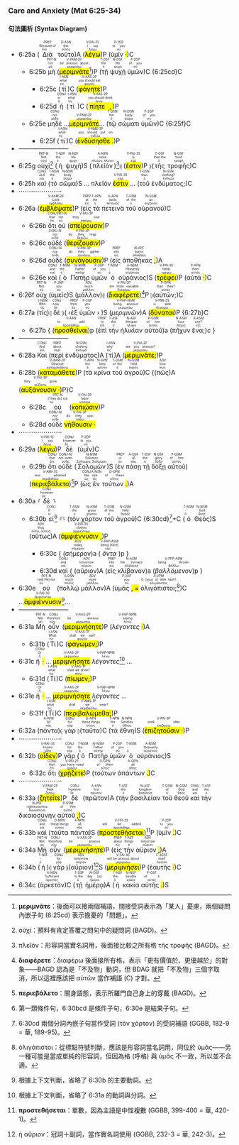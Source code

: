 
### Care and Anxiety (Mat 6:25-34)

#### 句法圖析 (Syntax Diagram)

- 6:25a (<RUBY><ruby><ruby>Διὰ<rt>διά</rt></ruby><rt>Because of</rt></ruby><rt>PREP</rt></RUBY> <RUBY><ruby><ruby>τοῦτο<rt>οὗτος</rt></ruby><rt>this</rt></ruby><rt>D-ASN</rt></RUBY>)A (<RUBY><ruby><ruby><mark class='verb'>λέγω</mark><rt>λέγω</rt></ruby><rt>I say</rt></ruby><rt>V-PAI-1S</rt></RUBY>)P (<RUBY><ruby><ruby>ὑμῖν <mark class='punctuation'>·</mark><rt>σύ</rt></ruby><rt>to you</rt></ruby><rt>P-2DP</rt></RUBY>)C 
	- 6:25b <RUBY><ruby><ruby>μὴ<rt>μή</rt></ruby><rt>not</rt></ruby><rt>PRT-N</rt></RUBY> (<RUBY><ruby><ruby><mark class='verb'>μεριμνᾶτε</mark><rt>μεριμνάω</rt></ruby><rt>be anxious about</rt></ruby><rt>V-PAM-2P</rt></RUBY>[^1])P (<RUBY><ruby><ruby>τῇ<rt>ὁ</rt></ruby><rt>the</rt></ruby><rt>T-DSF</rt></RUBY> <RUBY><ruby><ruby>ψυχῇ<rt>ψυχή</rt></ruby><rt>life</rt></ruby><rt>N-DSF</rt></RUBY> <RUBY><ruby><ruby>ὑμῶν<rt>σύ</rt></ruby><rt>of you</rt></ruby><rt>P-2GP</rt></RUBY>)C {6:25cd}C
		- 6:25c (<RUBY><ruby><ruby>τί<rt>τίς</rt></ruby><rt>what</rt></ruby><rt>I-ASN</rt></RUBY>)C (<RUBY><ruby><ruby><mark class='verb'>φάγητε</mark><rt>φαγεῖν</rt></ruby><rt>you should eat</rt></ruby><rt>V-AAS-2P</rt></RUBY>)P
		- 6:25d <RUBY><ruby><ruby>ἢ<rt>ἤ</rt></ruby><rt>or</rt></ruby><rt>CONJ</rt></RUBY> (<RUBY><ruby><ruby>τί<rt>τίς</rt></ruby><rt>what</rt></ruby><rt>I-ASN</rt></RUBY> )C (<RUBY><ruby><ruby><mark class='verb'>πίητε <mark class='punctuation'>,</mark></mark><rt>πίνω</rt></ruby><rt>you should drink</rt></ruby><rt>V-AAS-2P</rt></RUBY>)P
	- 6:25e <RUBY><ruby><ruby>μηδὲ<rt>μηδέ</rt></ruby><rt>nor</rt></ruby><rt>CONJ</rt></RUBY> ...<RUBY><ruby><ruby><mark class='verb'>μεριμνᾶτε</mark><rt>μεριμνάω</rt></ruby></ruby><rt>V-PAM-2P</rt></RUBY>...  (<RUBY><ruby><ruby>τῷ<rt>ὁ</rt></ruby><rt>the</rt></ruby><rt>T-DSN</rt></RUBY> <RUBY><ruby><ruby>σώματι<rt>σῶμα</rt></ruby><rt>body</rt></ruby><rt>N-DSN</rt></RUBY> <RUBY><ruby><ruby>ὑμῶν<rt>σύ</rt></ruby><rt>of you</rt></ruby><rt>P-2GP</rt></RUBY>)C {6:25f}C
		- 6:25f (<RUBY><ruby><ruby>τί<rt>τίς</rt></ruby><rt>what</rt></ruby><rt>I-ASN</rt></RUBY>)C (<RUBY><ruby><ruby><mark class='verb'>ἐνδύσησθε <mark class='punctuation'>.</mark></mark><rt>ἐνδύω</rt></ruby><rt>you should put on</rt></ruby><rt>V-AMS-2P</rt></RUBY>)P 
- ————————
- 6:25g <RUBY><ruby><ruby>οὐχὶ<rt>οὐχί</rt></ruby><rt>Not</rt></ruby><rt>PRT-N</rt></RUBY>[^2] (<RUBY><ruby><ruby>ἡ<rt>ὁ</rt></ruby><rt>the</rt></ruby><rt>T-NSF</rt></RUBY> <RUBY><ruby><ruby>ψυχὴ<rt>ψυχή</rt></ruby><rt>life</rt></ruby><rt>N-NSF</rt></RUBY>)S (<RUBY><ruby><ruby>πλεῖόν<rt>πλείων, πλεῖον</rt></ruby><rt>more</rt></ruby><rt>A-NSN</rt></RUBY>)[^3]⦇ (<RUBY><ruby><ruby><mark class='verb'>ἐστιν</mark><rt>εἰμί</rt></ruby><rt>is</rt></ruby><rt>V-PAI-3S</rt></RUBY>)P ⦈(<RUBY><ruby><ruby>τῆς<rt>ὁ</rt></ruby><rt>than the</rt></ruby><rt>T-GSF</rt></RUBY> <RUBY><ruby><ruby>τροφῆς<rt>τροφή</rt></ruby><rt>food</rt></ruby><rt>N-GSF</rt></RUBY>)C
- 6:25h <RUBY><ruby><ruby>καὶ<rt>καί</rt></ruby><rt>and</rt></ruby><rt>CONJ</rt></RUBY> (<RUBY><ruby><ruby>τὸ<rt>ὁ</rt></ruby><rt>the</rt></ruby><rt>T-NSN</rt></RUBY> <RUBY><ruby><ruby>σῶμα<rt>σῶμα</rt></ruby><rt>body</rt></ruby><rt>N-NSN</rt></RUBY>)S ... πλεῖόν <RUBY><ruby><ruby><mark class='verb'>ἐστιν</mark><rt>εἰμί</rt></ruby></ruby><rt>V-PAI-3S</rt></RUBY> ... (<RUBY><ruby><ruby>τοῦ<rt>ὁ</rt></ruby><rt>than</rt></ruby><rt>T-GSN</rt></RUBY> <RUBY><ruby><ruby>ἐνδύματος;<rt>ἔνδυμα</rt></ruby><rt>clothing?</rt></ruby><rt>N-GSN</rt></RUBY>)C
- ⋯⋯⋯⋯⋯⋯⋯
- 6:26a (<RUBY><ruby><ruby><mark class='verb'>ἐμβλέψατε</mark><rt>ἐμβλέπω</rt></ruby><rt>Look</rt></ruby><rt>V-AAM-2P</rt></RUBY>)P (<RUBY><ruby><ruby>εἰς<rt>εἰς</rt></ruby><rt>at</rt></ruby><rt>PREP</rt></RUBY> <RUBY><ruby><ruby>τὰ<rt>ὁ</rt></ruby><rt>the</rt></ruby><rt>T-APN</rt></RUBY> <RUBY><ruby><ruby>πετεινὰ<rt>πετεινός</rt></ruby><rt>birds</rt></ruby><rt>A-APN</rt></RUBY> <RUBY><ruby><ruby>τοῦ<rt>ὁ</rt></ruby><rt>of the</rt></ruby><rt>T-GSM</rt></RUBY> <RUBY><ruby><ruby>οὐρανοῦ<rt>οὐρανός</rt></ruby><rt>air</rt></ruby><rt>N-GSM</rt></RUBY>)C
	- 6:26b <RUBY><ruby><ruby>ὅτι<rt>ὅτι</rt></ruby><rt>that</rt></ruby><rt>CONJ</rt></RUBY> <RUBY><ruby><ruby>οὐ<rt>οὐ</rt></ruby><rt>not</rt></ruby><rt>PRT-N</rt></RUBY> (<RUBY><ruby><ruby><mark class='verb'>σπείρουσιν</mark><rt>σπείρω</rt></ruby><rt>they sow</rt></ruby><rt>V-PAI-3P</rt></RUBY>)P 
	- 6:26c <RUBY><ruby><ruby>οὐδὲ<rt>οὐδέ</rt></ruby><rt>nor</rt></ruby><rt>CONJ-N</rt></RUBY> (<RUBY><ruby><ruby><mark class='verb'>θερίζουσιν</mark><rt>θερίζω</rt></ruby><rt>do they reap</rt></ruby><rt>V-PAI-3P</rt></RUBY>)P 
	- 6:26d <RUBY><ruby><ruby>οὐδὲ<rt>οὐδέ</rt></ruby><rt>nor</rt></ruby><rt>CONJ-N</rt></RUBY> (<RUBY><ruby><ruby><mark class='verb'>συνάγουσιν</mark><rt>συνάγω</rt></ruby><rt>do they gather</rt></ruby><rt>V-PAI-3P</rt></RUBY>)P (<RUBY><ruby><ruby>εἰς<rt>εἰς</rt></ruby><rt>into</rt></ruby><rt>PREP</rt></RUBY> <RUBY><ruby><ruby>ἀποθήκας <mark class='punctuation'>,</mark><rt>ἀποθήκη</rt></ruby><rt>barns</rt></ruby><rt>N-APF</rt></RUBY>)A
	- 6:26e <RUBY><ruby><ruby>καὶ<rt>καί</rt></ruby><rt>and</rt></ruby><rt>CONJ</rt></RUBY> (<RUBY><ruby><ruby>ὁ<rt>ὁ</rt></ruby><rt>the</rt></ruby><rt>T-NSM</rt></RUBY> <RUBY><ruby><ruby>Πατὴρ<rt>πατήρ</rt></ruby><rt>Father</rt></ruby><rt>N-NSM</rt></RUBY> <RUBY><ruby><ruby>ὑμῶν<rt>σύ</rt></ruby><rt>of you</rt></ruby><rt>P-2GP</rt></RUBY> <RUBY><ruby><ruby>ὁ<rt>ὁ</rt></ruby><rt>-</rt></ruby><rt>T-NSM</rt></RUBY> <RUBY><ruby><ruby>οὐράνιος<rt>οὐράνιος</rt></ruby><rt>Heavenly</rt></ruby><rt>A-NSM</rt></RUBY>)S (<RUBY><ruby><ruby><mark class='verb'>τρέφει</mark><rt>τρέφω</rt></ruby><rt>feeds</rt></ruby><rt>V-PAI-3S</rt></RUBY>)P (<RUBY><ruby><ruby>αὐτά <mark class='punctuation'>·</mark><rt>αὐτός</rt></ruby><rt>them</rt></ruby><rt>P-APN</rt></RUBY>)C 
- 6:26f <RUBY><ruby><ruby>οὐχ<rt>οὐ</rt></ruby><rt>Not</rt></ruby><rt>PRT-N</rt></RUBY> (<RUBY><ruby><ruby>ὑμεῖς<rt>σύ</rt></ruby><rt>you</rt></ruby><rt>P-2NP</rt></RUBY>)S (<RUBY><ruby><ruby>μᾶλλον<rt>μᾶλλον</rt></ruby><rt>much</rt></ruby><rt>ADV</rt></RUBY>)⦇ (<RUBY><ruby><ruby><mark class='verb'>διαφέρετε</mark><rt>διαφέρω</rt></ruby><rt>are more valuable</rt></ruby><rt>V-PAI-2P</rt></RUBY>)[^4]P ⦈(<RUBY><ruby><ruby>αὐτῶν;<rt>αὐτός</rt></ruby><rt>than they?</rt></ruby><rt>P-GPN</rt></RUBY>)C
- 6:27a (<RUBY><ruby><ruby>τίς<rt>τίς</rt></ruby><rt>Who</rt></ruby><rt>I-NSM</rt></RUBY>)⦇ <RUBY><ruby><ruby>δὲ<rt>δέ</rt></ruby><rt>now</rt></ruby><rt>CONJ</rt></RUBY> ⦈( ‹<RUBY><ruby><ruby>ἐξ<rt>ἐκ</rt></ruby><rt>from</rt></ruby><rt>PREP</rt></RUBY> <RUBY><ruby><ruby>ὑμῶν<rt>σύ</rt></ruby><rt>you</rt></ruby><rt>P-2GP</rt></RUBY> › )S (<RUBY><ruby><ruby><em><em>μεριμνῶν</em></em><rt>μεριμνάω</rt></ruby><rt>being anxious</rt></ruby><rt>V-PAP-NSM</rt></RUBY>)A (<RUBY><ruby><ruby><mark class='verb'>δύναται</mark><rt>δύναμαι</rt></ruby><rt>is able</rt></ruby><rt>V-PMI-3S</rt></RUBY>)P {6:27b}C
	- 6:27b { (<RUBY><ruby><ruby><mark class='ptc'>προσθεῖναι</mark><rt>προστίθημι</rt></ruby><rt>to add</rt></ruby><rt>V-AAN</rt></RUBY>)p (<RUBY><ruby><ruby>ἐπὶ<rt>ἐπί</rt></ruby><rt>to</rt></ruby><rt>PREP</rt></RUBY> <RUBY><ruby><ruby>τὴν<rt>ὁ</rt></ruby><rt>the</rt></ruby><rt>T-ASF</rt></RUBY> <RUBY><ruby><ruby>ἡλικίαν<rt>ἡλικία</rt></ruby><rt>lifespan</rt></ruby><rt>N-ASF</rt></RUBY> <RUBY><ruby><ruby>αὐτοῦ<rt>αὐτός</rt></ruby><rt>of him</rt></ruby><rt>P-GSM</rt></RUBY>)a (<RUBY><ruby><ruby>πῆχυν<rt>πῆχυς</rt></ruby><rt>hour</rt></ruby><rt>N-ASM</rt></RUBY> <RUBY><ruby><ruby>ἕνα;<rt>εἷς</rt></ruby><rt>one?</rt></ruby><rt>A-ASM</rt></RUBY>)c }
- ————————
- 6:28a <RUBY><ruby><ruby>Καὶ<rt>καί</rt></ruby><rt>And</rt></ruby><rt>CONJ</rt></RUBY> (<RUBY><ruby><ruby>περὶ<rt>περί</rt></ruby><rt>about</rt></ruby><rt>PREP</rt></RUBY> <RUBY><ruby><ruby>ἐνδύματος<rt>ἔνδυμα</rt></ruby><rt>clothing</rt></ruby><rt>N-GSN</rt></RUBY>)A (<RUBY><ruby><ruby>τί<rt>τίς</rt></ruby><rt>why</rt></ruby><rt>I-ASN</rt></RUBY>)A (<RUBY><ruby><ruby><mark class='verb'>μεριμνᾶτε;</mark><rt>μεριμνάω</rt></ruby><rt>are you anxious?</rt></ruby><rt>V-PAI-2P</rt></RUBY>)P 
- 6:28b (<RUBY><ruby><ruby><mark class='verb'>καταμάθετε</mark><rt>καταμανθάνω</rt></ruby><rt>Observe</rt></ruby><rt>V-AAM-2P</rt></RUBY>)P (<RUBY><ruby><ruby>τὰ<rt>ὁ</rt></ruby><rt>the</rt></ruby><rt>T-APN</rt></RUBY> <RUBY><ruby><ruby>κρίνα<rt>κρίνον</rt></ruby><rt>lilies</rt></ruby><rt>N-APN</rt></RUBY> <RUBY><ruby><ruby>τοῦ<rt>ὁ</rt></ruby><rt>of the</rt></ruby><rt>T-GSM</rt></RUBY> <RUBY><ruby><ruby>ἀγροῦ<rt>ἀγρός</rt></ruby><rt>field</rt></ruby><rt>N-GSM</rt></RUBY>)C {(<RUBY><ruby><ruby>πῶς<rt>πως</rt></ruby><rt>how</rt></ruby><rt>ADV</rt></RUBY>)A (<RUBY><ruby><ruby><mark class='verb'>αὐξάνουσιν <mark class='punctuation'>·</mark></mark><rt>αὐξάνω</rt></ruby><rt>they grow</rt></ruby><rt>V-PAI-3P</rt></RUBY>)P}C
	- 6:28c <RUBY><ruby><ruby>οὐ<rt>οὐ</rt></ruby><rt>[They do] not</rt></ruby><rt>PRT-N</rt></RUBY> (<RUBY><ruby><ruby><mark class='verb'>κοπιῶσιν</mark><rt>κοπιάω</rt></ruby><rt>labor</rt></ruby><rt>V-PAI-3P</rt></RUBY>)P 
	- 6:28d <RUBY><ruby><ruby>οὐδὲ<rt>οὐδέ</rt></ruby><rt>nor</rt></ruby><rt>CONJ-N</rt></RUBY> <RUBY><ruby><ruby><mark class='verb'>νήθουσιν <mark class='punctuation'>·</mark></mark><rt>νήθω</rt></ruby><rt>do they spin</rt></ruby><rt>V-PAI-3P</rt></RUBY> 
- ⋯⋯⋯⋯⋯⋯⋯
- 6:29a (<RUBY><ruby><ruby><mark class='verb'>λέγω</mark><rt>λέγω</rt></ruby><rt>I say</rt></ruby><rt>V-PAI-1S</rt></RUBY>)P <RUBY><ruby><ruby>δὲ<rt>δέ</rt></ruby><rt>however</rt></ruby><rt>CONJ</rt></RUBY> (<RUBY><ruby><ruby>ὑμῖν<rt>σύ</rt></ruby><rt>to you</rt></ruby><rt>P-2DP</rt></RUBY>)C
	- 6:29b <RUBY><ruby><ruby>ὅτι<rt>ὅτι</rt></ruby><rt>that</rt></ruby><rt>CONJ</rt></RUBY> <RUBY><ruby><ruby>οὐδὲ<rt>οὐδέ</rt></ruby><rt>not even</rt></ruby><rt>CONJ-N</rt></RUBY> (<RUBY><ruby><ruby>Σολομὼν<rt>Σολομών, Σαλωμών</rt></ruby><rt>Solomon</rt></ruby><rt>N-NSM</rt></RUBY>)S (<RUBY><ruby><ruby>ἐν<rt>ἐν</rt></ruby><rt>in</rt></ruby><rt>PREP</rt></RUBY> <RUBY><ruby><ruby>πάσῃ<rt>πᾶς</rt></ruby><rt>all</rt></ruby><rt>A-DSF</rt></RUBY> <RUBY><ruby><ruby>τῇ<rt>ὁ</rt></ruby><rt>the</rt></ruby><rt>T-DSF</rt></RUBY> <RUBY><ruby><ruby>δόξῃ<rt>δόξα</rt></ruby><rt>glory</rt></ruby><rt>N-DSF</rt></RUBY> <RUBY><ruby><ruby>αὐτοῦ<rt>αὐτός</rt></ruby><rt>of him</rt></ruby><rt>P-GSM</rt></RUBY>) (<RUBY><ruby><ruby><mark class='verb'>περιεβάλετο</mark><rt>περιβάλλω</rt></ruby><rt>was adorned</rt></ruby><rt>V-AMI-3S</rt></RUBY>)[^5]P (<RUBY><ruby><ruby>ὡς<rt>ὡς</rt></ruby><rt>like</rt></ruby><rt>CONJ</rt></RUBY> <RUBY><ruby><ruby>ἓν<rt>εἷς</rt></ruby><rt>one</rt></ruby><rt>A-NSN</rt></RUBY> <RUBY><ruby><ruby>τούτων <mark class='punctuation'>.</mark><rt>οὗτος</rt></ruby><rt>of these</rt></ruby><rt>D-GPN</rt></RUBY>)A 
- 6:30a ⸉<RUBY><ruby><ruby>δὲ<rt>δέ</rt></ruby><rt>however</rt></ruby><rt>CONJ</rt></RUBY>⸊
	- 6:30b <RUBY><ruby><ruby>εἰ<rt>εἰ</rt></ruby><rt>If</rt></ruby><rt>CONJ</rt></RUBY>[^6] ⸉⸊ (<RUBY><ruby><ruby>τὸν<rt>ὁ</rt></ruby><rt>the</rt></ruby><rt>T-ASM</rt></RUBY> <RUBY><ruby><ruby>χόρτον<rt>χόρτος</rt></ruby><rt>grass</rt></ruby><rt>N-ASM</rt></RUBY> <RUBY><ruby><ruby>τοῦ<rt>ὁ</rt></ruby><rt>of the</rt></ruby><rt>T-GSM</rt></RUBY> <RUBY><ruby><ruby>ἀγροῦ<rt>ἀγρός</rt></ruby><rt>field</rt></ruby><rt>N-GSM</rt></RUBY>)C {6:30cd}[^7]+C (<RUBY><ruby><ruby>ὁ<rt>ὁ</rt></ruby><rt>-</rt></ruby><rt>T-NSM</rt></RUBY> <RUBY><ruby><ruby>Θεὸς<rt>θεός</rt></ruby><rt>God</rt></ruby><rt>N-NSM</rt></RUBY>)S (<RUBY><ruby><ruby>οὕτως<rt>οὕτω, οὕτως</rt></ruby><rt>thus</rt></ruby><rt>ADV</rt></RUBY>)A (<RUBY><ruby><ruby><mark class='verb'>ἀμφιέννυσιν <mark class='punctuation'>,</mark></mark><rt>ἀμφιέννυμι</rt></ruby><rt>clothes</rt></ruby><rt>V-PAI-3S</rt></RUBY>)P
		- 6:30c { (<RUBY><ruby><ruby>σήμερον<rt>σήμερον</rt></ruby><rt>today</rt></ruby><rt>ADV</rt></RUBY>)a (<RUBY><ruby><ruby><em>ὄντα</em><rt>εἰμί</rt></ruby><rt>being [here]</rt></ruby><rt>V-PAP-ASM</rt></RUBY>)p }
		- 6:30d <RUBY><ruby><ruby>καὶ<rt>καί</rt></ruby><rt>and</rt></ruby><rt>CONJ</rt></RUBY> { (<RUBY><ruby><ruby>αὔριον<rt>αὔριον</rt></ruby><rt>tomorrow</rt></ruby><rt>ADV</rt></RUBY>)A (<RUBY><ruby><ruby>εἰς<rt>εἰς</rt></ruby><rt>into</rt></ruby><rt>PREP</rt></RUBY> <RUBY><ruby><ruby>κλίβανον<rt>κλίβανος</rt></ruby><rt>the furnace</rt></ruby><rt>N-ASM</rt></RUBY>)a (<RUBY><ruby><ruby><em><em>βαλλόμενον</em></em><rt>βάλλω</rt></ruby><rt>being thrown</rt></ruby><rt>V-PPP-ASM</rt></RUBY>)p }
- 6:30e <RUBY><ruby><ruby>οὐ<rt>οὐ</rt></ruby><rt>[will He] not</rt></ruby><rt>PRT-N</rt></RUBY> (<RUBY><ruby><ruby>πολλῷ<rt>πολύς</rt></ruby><rt>much</rt></ruby><rt>A-DSN</rt></RUBY> <RUBY><ruby><ruby>μᾶλλον<rt>μᾶλλον</rt></ruby><rt>more</rt></ruby><rt>ADV</rt></RUBY>)A (<RUBY><ruby><ruby>ὑμᾶς <mark class='punctuation'>, =</mark><rt>σύ</rt></ruby><rt>you</rt></ruby><rt>P-2AP</rt></RUBY> <RUBY><ruby><ruby>ὀλιγόπιστοι;<rt>ὀλιγόπιστος</rt></ruby><rt>O [you] of little faith?</rt></ruby><rt>A-VPM</rt></RUBY>[^8])C ...<RUBY><ruby><ruby><mark class='verb'>ἀμφιέννυσιν </mark><rt>ἀμφιέννυμι</rt></ruby></ruby><rt>V-PAI-3S</rt></RUBY>[^9]... 
- ————————
- 6:31a <RUBY><ruby><ruby>Μὴ<rt>μή</rt></ruby><rt>Not</rt></ruby><rt>PRT-N</rt></RUBY> <RUBY><ruby><ruby>οὖν<rt>οὖν</rt></ruby><rt>therefore</rt></ruby><rt>CONJ</rt></RUBY> (<RUBY><ruby><ruby><mark class='verb'>μεριμνήσητε</mark><rt>μεριμνάω</rt></ruby><rt>be anxious</rt></ruby><rt>V-AAS-2P</rt></RUBY>)P (<RUBY><ruby><ruby><em>λέγοντες <mark class='punctuation'>·</mark></em><rt>λέγω</rt></ruby><rt>saying</rt></ruby><rt>V-PAP-NPM</rt></RUBY>)A
	- 6:31b (<RUBY><ruby><ruby>Τί<rt>τίς</rt></ruby><rt>What</rt></ruby><rt>I-ASN</rt></RUBY>)C (<RUBY><ruby><ruby><mark class='verb'>φάγωμεν;</mark><rt>φαγεῖν</rt></ruby><rt>shall we eat?</rt></ruby><rt>V-AAS-1P</rt></RUBY>)P
- 6:31c <RUBY><ruby><ruby>ἤ <mark class='punctuation'>·</mark><rt>ἤ</rt></ruby><rt>Or</rt></ruby><rt>CONJ</rt></RUBY> ... <RUBY><ruby><ruby><mark class='verb'>μεριμνήσητε</mark><rt>μεριμνάω</rt></ruby></ruby><rt>V-AAS-2P</rt></RUBY> <RUBY><ruby><ruby><em>λέγοντες </em><rt>λέγω</rt></ruby></ruby><rt>V-PAP-NPM</rt></RUBY>[^10] ...
	- 6:31d (<RUBY><ruby><ruby>Τί<rt>τίς</rt></ruby><rt>what</rt></ruby><rt>I-ASN</rt></RUBY>)C (<RUBY><ruby><ruby><mark class='verb'>πίωμεν;</mark><rt>πίνω</rt></ruby><rt>shall we drink?</rt></ruby><rt>V-AAS-1P</rt></RUBY>)P 
- 6:31e <RUBY><ruby><ruby>ἤ <mark class='punctuation'>·</mark><rt>ἤ</rt></ruby><rt>Or</rt></ruby><rt>CONJ</rt></RUBY> ... <RUBY><ruby><ruby><mark class='verb'>μεριμνήσητε</mark><rt>μεριμνάω</rt></ruby></ruby><rt>V-AAS-2P</rt></RUBY> <RUBY><ruby><ruby><em>λέγοντες </em><rt>λέγω</rt></ruby></ruby><rt>V-PAP-NPM</rt></RUBY> ...
	- 6:31f (<RUBY><ruby><ruby>Τί<rt>τίς</rt></ruby><rt>what</rt></ruby><rt>I-ASN</rt></RUBY>)C (<RUBY><ruby><ruby><mark class='verb'>περιβαλώμεθα;</mark><rt>περιβάλλω</rt></ruby><rt>shall we wear?</rt></ruby><rt>V-AMS-1P</rt></RUBY>)P 
- 6:32a (<RUBY><ruby><ruby>πάντα<rt>πᾶς</rt></ruby><rt>All</rt></ruby><rt>A-APN</rt></RUBY>)⦇ <RUBY><ruby><ruby>γὰρ<rt>γάρ</rt></ruby><rt>for</rt></ruby><rt>CONJ</rt></RUBY> ⦈(<RUBY><ruby><ruby>ταῦτα<rt>οὗτος</rt></ruby><rt>these things</rt></ruby><rt>D-APN</rt></RUBY>)C (<RUBY><ruby><ruby>τὰ<rt>ὁ</rt></ruby><rt>the</rt></ruby><rt>T-NPN</rt></RUBY> <RUBY><ruby><ruby>ἔθνη<rt>ἔθνος</rt></ruby><rt>Gentiles</rt></ruby><rt>N-NPN</rt></RUBY>)S (<RUBY><ruby><ruby><mark class='verb'>ἐπιζητοῦσιν <mark class='punctuation'>·</mark></mark><rt>ἐπιζητέω</rt></ruby><rt>seek after</rt></ruby><rt>V-PAI-3P</rt></RUBY>)P 
- ⋯⋯⋯⋯⋯⋯⋯
- 6:32b (<RUBY><ruby><ruby><mark class='verb'>οἶδεν</mark><rt>οἶδα</rt></ruby><rt>knows</rt></ruby><rt>V-RAI-3S</rt></RUBY>)P <RUBY><ruby><ruby>γὰρ<rt>γάρ</rt></ruby><rt>for</rt></ruby><rt>CONJ</rt></RUBY> (<RUBY><ruby><ruby>ὁ<rt>ὁ</rt></ruby><rt>the</rt></ruby><rt>T-NSM</rt></RUBY> <RUBY><ruby><ruby>Πατὴρ<rt>πατήρ</rt></ruby><rt>Father</rt></ruby><rt>N-NSM</rt></RUBY> <RUBY><ruby><ruby>ὑμῶν<rt>σύ</rt></ruby><rt>of you</rt></ruby><rt>P-2GP</rt></RUBY> <RUBY><ruby><ruby>ὁ<rt>ὁ</rt></ruby><rt>-</rt></ruby><rt>T-NSM</rt></RUBY> <RUBY><ruby><ruby>οὐράνιος<rt>οὐράνιος</rt></ruby><rt>Heavenly</rt></ruby><rt>A-NSM</rt></RUBY>)S
	- 6:32c <RUBY><ruby><ruby>ὅτι<rt>ὅτι</rt></ruby><rt>that</rt></ruby><rt>CONJ</rt></RUBY> (<RUBY><ruby><ruby><mark class='verb'>χρῄζετε</mark><rt>χρῄζω</rt></ruby><rt>you have need</rt></ruby><rt>V-PAI-2P</rt></RUBY>)P (<RUBY><ruby><ruby>τούτων<rt>οὗτος</rt></ruby><rt>of them</rt></ruby><rt>D-GPN</rt></RUBY> <RUBY><ruby><ruby>ἁπάντων <mark class='punctuation'>.</mark><rt>ἅπας</rt></ruby><rt>all</rt></ruby><rt>A-GPN</rt></RUBY>)C 
- ⋯⋯⋯⋯⋯⋯⋯
- 6:33a (<RUBY><ruby><ruby><mark class='verb'>ζητεῖτε</mark><rt>ζητέω</rt></ruby><rt>Seek</rt></ruby><rt>V-PAM-2P</rt></RUBY>)P <RUBY><ruby><ruby>δὲ<rt>δέ</rt></ruby><rt>however</rt></ruby><rt>CONJ</rt></RUBY> (<RUBY><ruby><ruby>πρῶτον<rt>πρῶτος</rt></ruby><rt>first</rt></ruby><rt>A-ASN</rt></RUBY>)A (<RUBY><ruby><ruby>τὴν<rt>ὁ</rt></ruby><rt>the</rt></ruby><rt>T-ASF</rt></RUBY> <RUBY><ruby><ruby>βασιλείαν<rt>βασιλεία</rt></ruby><rt>kingdom</rt></ruby><rt>N-ASF</rt></RUBY> <RUBY><ruby><ruby>τοῦ<rt>ὁ</rt></ruby><rt>of</rt></ruby><rt>T-GSM</rt></RUBY> <RUBY><ruby><ruby>θεοῦ<rt>θεός</rt></ruby><rt>God</rt></ruby><rt>N-GSM</rt></RUBY> <RUBY><ruby><ruby>καὶ<rt>καί</rt></ruby><rt>and</rt></ruby><rt>CONJ</rt></RUBY> <RUBY><ruby><ruby>τὴν<rt>ὁ</rt></ruby><rt>the</rt></ruby><rt>T-ASF</rt></RUBY> <RUBY><ruby><ruby>δικαιοσύνην<rt>δικαιοσύνη</rt></ruby><rt>righteousness</rt></ruby><rt>N-ASF</rt></RUBY> <RUBY><ruby><ruby>αὐτοῦ <mark class='punctuation'>,</mark><rt>αὐτός</rt></ruby><rt>of Him</rt></ruby><rt>P-GSM</rt></RUBY>)C
- 6:33b <RUBY><ruby><ruby>καὶ<rt>καί</rt></ruby><rt>and</rt></ruby><rt>CONJ</rt></RUBY> (<RUBY><ruby><ruby>ταῦτα<rt>οὗτος</rt></ruby><rt>these things</rt></ruby><rt>D-NPN</rt></RUBY> <RUBY><ruby><ruby>πάντα<rt>πᾶς</rt></ruby><rt>all</rt></ruby><rt>A-NPN</rt></RUBY>)S (<RUBY><ruby><ruby><mark class='verb'>προστεθήσεται</mark><rt>προστίθημι</rt></ruby><rt>will be added</rt></ruby><rt>V-FPI-3S</rt></RUBY>)[^11]P (<RUBY><ruby><ruby>ὑμῖν <mark class='punctuation'>.</mark><rt>σύ</rt></ruby><rt>to you</rt></ruby><rt>P-2DP</rt></RUBY>)C
- 6:34a  <RUBY><ruby><ruby>Μὴ<rt>μή</rt></ruby><rt>Not</rt></ruby><rt>PRT-N</rt></RUBY> <RUBY><ruby><ruby>οὖν<rt>οὖν</rt></ruby><rt>therefore</rt></ruby><rt>CONJ</rt></RUBY> (<RUBY><ruby><ruby><mark class='verb'>μεριμνήσητε</mark><rt>μεριμνάω</rt></ruby><rt>be anxious</rt></ruby><rt>V-AAS-2P</rt></RUBY>)P (<RUBY><ruby><ruby>εἰς<rt>εἰς</rt></ruby><rt>about</rt></ruby><rt>PREP</rt></RUBY> <RUBY><ruby><ruby>τὴν<rt>ὁ</rt></ruby><rt>things</rt></ruby><rt>T-ASF</rt></RUBY> <RUBY><ruby><ruby>αὔριον <mark class='punctuation'>,</mark><rt>αὔριον</rt></ruby><rt>tomorrow</rt></ruby><rt>ADV</rt></RUBY>)A 
- 6:34b (<RUBY><ruby><ruby>ἡ<rt>ὁ</rt></ruby><rt>-</rt></ruby><rt>T-NSF</rt></RUBY>)⦇ <RUBY><ruby><ruby>γὰρ<rt>γάρ</rt></ruby><rt>for</rt></ruby><rt>CONJ</rt></RUBY> ⦈(<RUBY><ruby><ruby>αὔριον<rt>αὔριον</rt></ruby><rt>tomorrow</rt></ruby><rt>ADV</rt></RUBY>)[^12]S (<RUBY><ruby><ruby><mark class='verb'>μεριμνήσει</mark><rt>μεριμνάω</rt></ruby><rt>will be anxious about</rt></ruby><rt>V-FAI-3S</rt></RUBY>)P (<RUBY><ruby><ruby>ἑαυτῆς <mark class='punctuation'>·</mark><rt>ἑαυτοῦ</rt></ruby><rt>itself</rt></ruby><rt>F-3GSF</rt></RUBY>)C 
- 6:34c (<RUBY><ruby><ruby>ἀρκετὸν<rt>ἀρκετός</rt></ruby><rt>Sufficient</rt></ruby><rt>A-NSN</rt></RUBY>)C (<RUBY><ruby><ruby>τῇ<rt>ὁ</rt></ruby><rt>to the</rt></ruby><rt>T-DSF</rt></RUBY> <RUBY><ruby><ruby>ἡμέρᾳ<rt>ἡμέρα</rt></ruby><rt>day [is]</rt></ruby><rt>N-DSF</rt></RUBY>)A (<RUBY><ruby><ruby>ἡ<rt>ὁ</rt></ruby><rt>the</rt></ruby><rt>T-NSF</rt></RUBY> <RUBY><ruby><ruby>κακία<rt>κακία</rt></ruby><rt>trouble</rt></ruby><rt>N-NSF</rt></RUBY> <RUBY><ruby><ruby>αὐτῆς <mark class='punctuation'>.</mark><rt>αὐτός</rt></ruby><rt>of it</rt></ruby><rt>P-GSF</rt></RUBY>)S

[^1]: **μεριμνᾶτε**：後面可以接兩個補語，間接受詞表示為「某人」憂慮，兩個疑問內嵌子句 (6:25cd) 表示擔憂的「問題」。
[^2]: οὐχὶ：預料有肯定答覆之問句中的疑問詞 (BAGD)。
[^3]: πλεῖόν：形容詞當實名詞用，後面接比較之所有格 τῆς τροφῆς (BAGD)。
[^4]: **διαφέρετε**：διαφέρω 後面接所有格，表示「更有價值於、更優越於」的對象——BAGD 認為是「不及物」動詞，但 BDAG 就把「不及物」三個字取消，所以這裡應該把 αὐτῶν 當作補語 (C) 才對。
[^5]: **περιεβάλετο**：關身語態，表示所羅門自己身上的穿戴 (BAGD)。
[^6]: 第一類條件句，6:30bcd 是條件子句，6:30e 是結果子句。
[^7]: 6:30cd 兩個分詞內嵌子句當作受詞 (τὸν χόρτον) 的受詞補語 (GGBB, 182-9 = 華, 189-95)。
[^8]: ὀλιγόπιστοι：從標點符號判斷，應該是形容詞當名詞用，同位於 ὑμᾶς——另一種可能是當成單純的形容詞，但因為格 (呼格) 與 ὑμᾶς 不一致，所以並不合適。
[^9]: 根據上下文判斷，省略了 6:30b 的主要動詞。
[^10]: 根據上下文判斷，省略了 6:31a 的動詞與分詞。
[^11]: **προστεθήσεται**：單數，因為主語是中性複數 (GGBB, 399-400 = 華, 420-1)。
[^12]: ἡ αὔριον：冠詞＋副詞，當作實名詞使用 (GGBB, 232-3 = 華, 242-3)。
